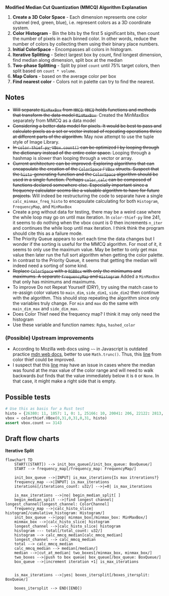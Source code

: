 
**Modified Median Cut Quantization (MMCQ) Algorithm Explanation**

1. **Create a 3D Color Space** - Each dimension represents one color channel (red, green, blue), i.e. represent colors as a 3D coordinate system.
2. **Color Histogram** - Bin the bits by the first 5 significant bits, then count the number of pixels in each binned color. In other words, reduce the number of colors by collecting them using their binary place numbers.
3. **Initial ColorSpace** - Encompasses all colors in histogram.
4. **Iterative Splitting** - Select largest box by count, find longest dimension, find median along dimension, split box at the median
5. **Two-phase Splitting** - Split by pixel `count` until 75% target colors, then split based on `count * volume`.
6. **Map Colors** - based on the average color per box
7. **Find nearest color** - Colors not in palette can try to find the nearest.

## Notes

- ~~Will separate `MinMaxBox` from `MMCQ`. `MMCQ` holds functions and methods that transform the data model `MinMaxBox`.~~ Created the MinMaxBox separately from MMCQ as a data model
- ~~Considering a better data model for pixels. It would be best to pass and calculate pixels as a set or vector instead of repeating operations thrice at different parts of the algorithm.~~ May now attempt to use the tuple style of Image Library.
- ~~In `color-thief-py`, `VBox.count()` can be optimized I by looping through the dictionary instead of the entire color space.~~ Looping through a hashmap is *slower* than looping through a vector or array.
- ~~Current architecture can be improved. Exploring algorithms that can encapsulate the creation of the `ColorSpace` / `VBox` structs. Suspect that the `histo`-generating function and the `ColorSpace` algorithm should be used in a single function. Perhaps `color_calc` can be composed of functions declared somewhere else. Especially important since a frequency calculator seems like a valuable algorithm to have for future projects.~~ Will indeed be restructuring the code to separate have a single `calc_minmax_freq_histo` to encapsulate calculating for both `Histogram`, `FrequencyMap`, and `MinMaxBox`
- Create a png without data for testing, there may be a weird case where the while loop may go on until max iteration. In `color-thief-py` line 241, it seems to do nothing when the vbox count is 0 then increments `n_iter` and continues the while loop until max iteration. I think think the program should cite this as a failure mode.
- The Priority Queue appears to sort each time the data changes but I wonder if the sorting is useful for the MMCQ algorithm. For most of it, it seems to only use the maximum value. May be better to only get max value then later run the full sort algorithm when getting the color palette.
- In contrast to the Priority Queue, it seems that getting the median will indeed need a sorting of some kind.
- ~~Replace `ColorSpace` with a `RGBBox` with only the minimums and maximums. A separate `FrequencyMap`  and `Histogram`~~ Added a `MinMaxBox` that only has minimums and maximums.
- To improve Do not Repeat Yourself (DRY), try using the match case to re-assign color values to `main_dim`, `side_dim1`, `side_dim2` then continue with the algorithm. This should stop repeating the algorithm since only the variables truly change. For `min` and `max` do the same with `main_dim_max` and `side_dim_max`.
- Does Color Thief need the frequency map? I think it may only need the histogram
- Use these variable and function names: `Rgba`, `hashed_color`


### (Possible) Upstream improvements
- According to Mozilla web docs using `~~` in Javascript is outdated practice [mdn web docs](https://developer.mozilla.org/en-US/docs/Web/JavaScript/Reference/Operators/Bitwise_NOT), better to use `Math.trunc()`. Thus, this [line](https://github.com/lokesh/quantize/blob/master/src/quantize.js#L488) from color thief could be improved.
- I suspect that this [line](https://github.com/fengsp/color-thief-py/blob/master/colorthief.py#L199) may have an issue in cases where the median was found at the max value of the color range and will need to walk backwards *but* finds that the value immediately below it is `0` or `None`. In that case, it might make a right side that is empty.

## Possible tests

```py
# Use this as basis for a Rust test
histo = {26380: 11, 1057: 1, 0: 1, 25166: 10, 20041: 206, 22122: 2813, 21958: 28, 10530: 48, 14693: 24, 32767:1}
vbox = colorthief.VBox(0,31,0,31,0,31, histo)
assert vbox.count == 3143
```

## Draft flow charts
**Iterative Split**
```mermaid
flowchart TD
    START([START]) --> init_box_queue[/init_box_queue: BoxQueue/]
    START --> frequency_map[/frequency_map: FrequencyMap/]

    init_box_queue -->|INPUT| is_max_iterations{Is max itrerations?}
    frequency_map -->|INPUT| is_max_iterations
    iterations[/iterations_count: u32/] -->|=0| is_max_iterations

    is_max_iterations -->|no| begin_median_split[ ]
    begin_median_split -->|find longest channel| longest_channel[longest_channel: ColorChannel]
    frequency_map -->|calc_histo_slice| histogram[/cumulative_histogram: Histogram/]
    init_box_queue -->|pop| minmax_box[/minmax_box: MinMaxBox/]
    minmax_box -->|calc_histo_slice| histogram
    longest_channel -->|calc_histo_slice| histogram
    histogram --- total[/total_count: u32/]
    histogram --> calc_mmcq_median[calc_mmcq_median]
    longest_channel --> calc_mmcq_median
    total --> calc_mmcq_median
    calc_mmcq_median --> median[/median/]
    median -->|cut_at_median| two_boxes[/minmax_box, minmax_box/]
    two_boxes -->|push to box queue| box_queue[/box_queue: BoxQueue/]
    box_queue -->|increment iteration +1| is_max_iterations
    

    is_max_iterations -->|yes| boxes_itersplit[/boxes_itersplit: BoxQueue/]

    boxes_itersplit --> END([END])
```

